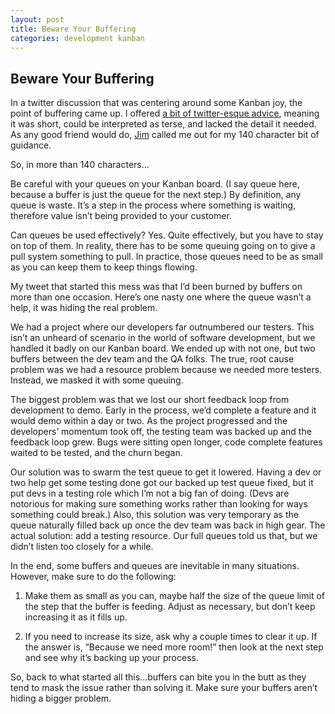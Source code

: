 ```yaml
---
layout: post
title: Beware Your Buffering
categories: development kanban
---
```

## Beware Your Buffering

In a twitter discussion that was centering around some Kanban joy, the point of buffering came up. I offered [a bit of twitter-esque advice](http://twitter.com/timwingfield/status/6944584935), meaning it was short, could be interpreted as terse, and lacked the detail it needed. As any good friend would do, [Jim](http://twitter.com/ajimholmes) called me out for my 140 character bit of guidance.

So, in more than 140 characters…

Be careful with your queues on your Kanban board. (I say queue here, because a buffer is just the queue for the next step.) By definition, any queue is waste. It’s a step in the process where something is waiting, therefore value isn’t being provided to your customer.

Can queues be used effectively? Yes. Quite effectively, but you have to stay on top of them. In reality, there has to be some queuing going on to give a pull system something to pull. In practice, those queues need to be as small as you can keep them to keep things flowing.

My tweet that started this mess was that I’d been burned by buffers on more than one occasion. Here’s one nasty one where the queue wasn’t a help, it was hiding the real problem.

We had a project where our developers far outnumbered our testers. This isn’t an unheard of scenario in the world of software development, but we handled it badly on our Kanban board. We ended up with not one, but two buffers between the dev team and the QA folks. The true, root cause problem was we had a resource problem because we needed more testers. Instead, we masked it with some queuing.

The biggest problem was that we lost our short feedback loop from development to demo. Early in the process, we’d complete a feature and it would demo within a day or two. As the project progressed and the developers’ momentum took off, the testing team was backed up and the feedback loop grew. Bugs were sitting open longer, code complete features waited to be tested, and the churn began.

Our solution was to swarm the test queue to get it lowered. Having a dev or two help get some testing done got our backed up test queue fixed, but it put devs in a testing role which I’m not a big fan of doing. (Devs are notorious for making sure something works rather than looking for ways something could break.) Also, this solution was very temporary as the queue naturally filled back up once the dev team was back in high gear. The actual solution: add a testing resource. Our full queues told us that, but we didn’t listen too closely for a while.

In the end, some buffers and queues are inevitable in many situations. However, make sure to do the following:

1. Make them as small as you can, maybe half the size of the queue limit of the step that the buffer is feeding. Adjust as necessary, but don’t keep increasing it as it fills up.

2. If you need to increase its size, ask why a couple times to clear it up. If the answer is, “Because we need more room!” then look at the next step and see why it’s backing up your process.

So, back to what started all this…buffers can bite you in the butt as they tend to mask the issue rather than solving it. Make sure your buffers aren’t hiding a bigger problem.
